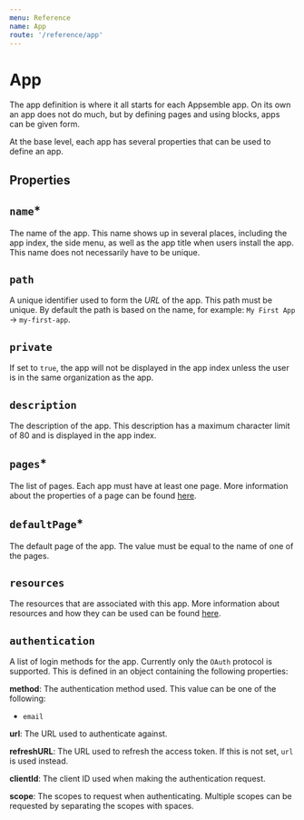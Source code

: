 ```yaml
---
menu: Reference
name: App
route: '/reference/app'
---
```


# App

The app definition is where it all starts for each Appsemble app. On its own an app does not do
much, but by defining pages and using blocks, apps can be given form.

At the base level, each app has several properties that can be used to define an app.

## Properties

## `name`\*

The name of the app. This name shows up in several places, including the app index, the side menu,
as well as the app title when users install the app. This name does not necessarily have to be
unique.

## `path`

A unique identifier used to form the _URL_ of the app. This path must be unique. By default the path
is based on the name, for example: `My First App` → `my-first-app`.

## `private`

If set to `true`, the app will not be displayed in the app index unless the user is in the same
organization as the app.

## `description`

The description of the app. This description has a maximum character limit of 80 and is displayed in
the app index.

## `pages`\*

The list of pages. Each app must have at least one page. More information about the properties of a
page can be found [here](page).

## `defaultPage`\*

The default page of the app. The value must be equal to the name of one of the pages.

## `resources`

The resources that are associated with this app. More information about resources and how they can
be used can be found [here](../appsemble-resources).

## `authentication`

A list of login methods for the app. Currently only the `OAuth` protocol is supported. This is
defined in an object containing the following properties:

**method**: The authentication method used. This value can be one of the following:

- `email`

**url**: The URL used to authenticate against.

**refreshURL**: The URL used to refresh the access token. If this is not set, `url` is used instead.

**clientId**: The client ID used when making the authentication request.

**scope**: The scopes to request when authenticating. Multiple scopes can be requested by separating
the scopes with spaces.

